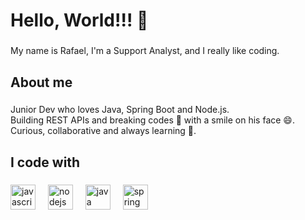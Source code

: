 <h1 align="left">Hello, World!!! 👋</h1>

###

<p align="left">My name is Rafael, I'm a Support Analyst, and I really like coding.</p>

###

<h2 align="left">About me</h2>

###

<p align="left">Junior Dev who loves Java, Spring Boot and Node.js.<br>Building REST APIs and breaking codes 🐛 with a smile on his face 😄.<br>Curious, collaborative and always learning 🚀.</p>

###

<h2 align="left">I code with</h2>

###

<div align="left">
  <img src="https://cdn.jsdelivr.net/gh/devicons/devicon/icons/javascript/javascript-original.svg" height="40" alt="javascript logo"  />
  <img width="12" />
  <img src="https://cdn.jsdelivr.net/gh/devicons/devicon/icons/nodejs/nodejs-original.svg" height="40" alt="nodejs logo"  />
  <img width="12" />
  <img src="https://cdn.jsdelivr.net/gh/devicons/devicon/icons/java/java-original.svg" height="40" alt="java logo"  />
  <img width="12" />
  <img src="https://cdn.jsdelivr.net/gh/devicons/devicon/icons/spring/spring-original.svg" height="40" alt="spring logo"  />
</div>

